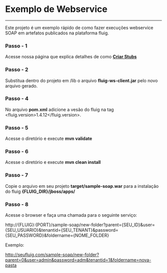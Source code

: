 # Exemplo de Webservice
---

Este projeto é um exemplo rápido de como fazer execuções webservice SOAP em artefatos publicados na plataforma fluig.

### Passo - 1
Acesse nossa página que explica detalhes de como [**Criar Stubs**](http://tdn.totvs.com/pages/viewpage.action?pageId=73084007#UtilizaçãodeWebservices-CriarStubs)

### Passo - 2
Substitua dentro do projeto em /lib o arquivo **fluig-ws-client.jar** pelo novo arquivo gerado.

### Passo - 4
No arquivo **pom.xml** adicione a vesão do fluig na tag <fluig.version>1.4.12</fluig.version>.

### Passo - 5
Acesse o diretório e execute **mvn validate**

### Passo - 6
Acesse o diretório e execute **mvn clean install**

### Passo - 7
Copie o arquivo em seu projeto **target/sample-soap.war** para a instalação do fluig **{FLUIG_DIR}/jboss/apps/**

### Passo - 8
Acesse o browser e faça uma chamada para o seguinte serviço:

http://{FLUIG}:{PORT}/sample-soap/new-folder?parent={SEU_ID}&user={SEU_USUARIO}&tenantid={SEU_TENANT}&password={SEU_PASSWORD}&foldername={NOME_FOLDER}

Exemplo:

http://seufluig.com/sample-soap/new-folder?parent=0&user=admin&password=adm&tenantid=1&foldername=nova-pasta
